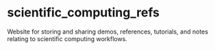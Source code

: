 # scientific_computing_refs
Website for storing and sharing demos, references, tutorials, and notes relating to scientific computing workflows.
